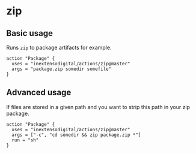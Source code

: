 # zip

## Basic usage

Runs `zip` to package artifacts for example.

```
action "Package" {
  uses = "inextensodigital/actions/zip@master"
  args = "package.zip somedir somefile"
}
```

## Advanced usage

If files are stored in a given path and you want to strip this path in your zip package.

```
action "Package" {
  uses = "inextensodigital/actions/zip@master"
  args = ["-c", "cd somedir && zip package.zip *"]
  run = "sh"
}
```
